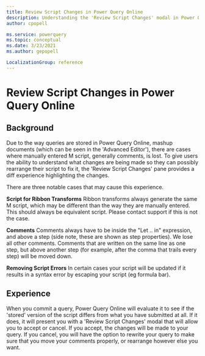 ```yaml
---
title: Review Script Changes in Power Query Online
description: Understanding the 'Review Script Changes' modal in Power Query Online
author: cpopell

ms.service: powerquery
ms.topic: conceptual
ms.date: 3/23/2021
ms.author: gepopell

LocalizationGroup: reference
---
```



# Review Script Changes in Power Query Online

## Background
Due to the way queries are stored in Power Query Online, mashup documents (which can be seen in the 'Advanced Editor'), there are cases where manually entered M script, generally comments, is lost. To give users the ability to understand what changes are being made so they can possibly rearrange their script to fix it, the 'Review Script Changes' pane provides a diff experience highlighting the changes.

There are three notable cases that may cause this experience.

**Script for Ribbon Transforms**
Ribbon transforms always generate the same M script, which may be different than the way they are manually entered. This should always be equivalent script. Please contact support if this is not the case.

**Comments**
Comments always have to be inside the "Let .. in" expression, and above a step (side note, these are shown as step properties). We lose all other comments. Comments that are written on the same line as one step, but above another step (for example, after the comma that trails every step) will be moved down.

**Removing Script Errors**
In certain cases your script will be updated if it results in a syntax error by escaping your script (eg formula bar).

## Experience

When you commit a query, Power Query Online will evaluate it to see if the 'stored' version of the script differs from what you have submitted at all. If it does, it will present you with a 'Review Script Changes' modal that will allow you to accept or cancel. If you accept, the changes will be made to your query. If you cancel, you will have the option to rewrite your query to make sure that you move your comments properly, or rearrange however else you want.
